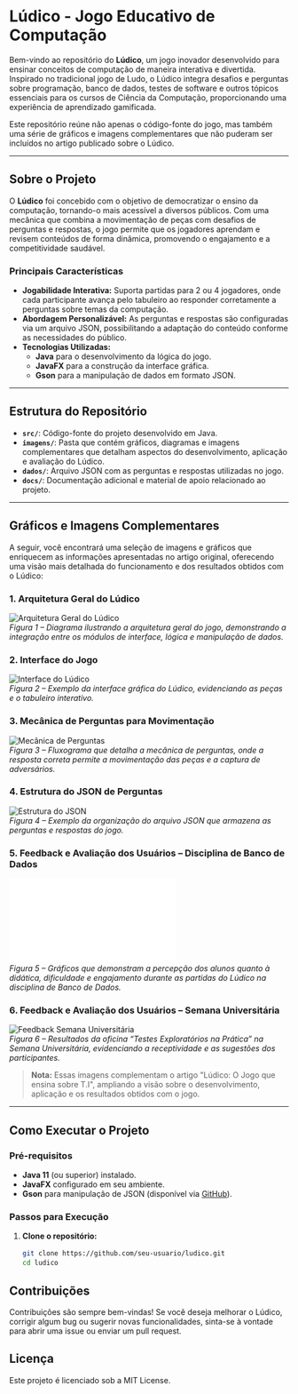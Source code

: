 # Lúdico - Jogo Educativo de Computação

Bem-vindo ao repositório do **Lúdico**, um jogo inovador desenvolvido para ensinar conceitos de computação de maneira interativa e divertida. Inspirado no tradicional jogo de Ludo, o Lúdico integra desafios e perguntas sobre programação, banco de dados, testes de software e outros tópicos essenciais para os cursos de Ciência da Computação, proporcionando uma experiência de aprendizado gamificada.

Este repositório reúne não apenas o código-fonte do jogo, mas também uma série de gráficos e imagens complementares que não puderam ser incluídos no artigo publicado sobre o Lúdico.

---

## Sobre o Projeto

O **Lúdico** foi concebido com o objetivo de democratizar o ensino da computação, tornando-o mais acessível a diversos públicos. Com uma mecânica que combina a movimentação de peças com desafios de perguntas e respostas, o jogo permite que os jogadores aprendam e revisem conteúdos de forma dinâmica, promovendo o engajamento e a competitividade saudável.

### Principais Características

- **Jogabilidade Interativa:** Suporta partidas para 2 ou 4 jogadores, onde cada participante avança pelo tabuleiro ao responder corretamente a perguntas sobre temas da computação.
- **Abordagem Personalizável:** As perguntas e respostas são configuradas via um arquivo JSON, possibilitando a adaptação do conteúdo conforme as necessidades do público.
- **Tecnologias Utilizadas:**  
  - **Java** para o desenvolvimento da lógica do jogo.
  - **JavaFX** para a construção da interface gráfica.
  - **Gson** para a manipulação de dados em formato JSON.

---

## Estrutura do Repositório

- **`src/`**: Código-fonte do projeto desenvolvido em Java.
- **`imagens/`**: Pasta que contém gráficos, diagramas e imagens complementares que detalham aspectos do desenvolvimento, aplicação e avaliação do Lúdico.
- **`dados/`**: Arquivo JSON com as perguntas e respostas utilizadas no jogo.
- **`docs/`**: Documentação adicional e material de apoio relacionado ao projeto.

---

## Gráficos e Imagens Complementares

A seguir, você encontrará uma seleção de imagens e gráficos que enriquecem as informações apresentadas no artigo original, oferecendo uma visão mais detalhada do funcionamento e dos resultados obtidos com o Lúdico:

### 1. Arquitetura Geral do Lúdico
![Arquitetura Geral do Lúdico](images/figura1-arquitetura.png)  
*Figura 1 – Diagrama ilustrando a arquitetura geral do jogo, demonstrando a integração entre os módulos de interface, lógica e manipulação de dados.*

### 2. Interface do Jogo
![Interface do Lúdico](images/figura2-interface.png)  
*Figura 2 – Exemplo da interface gráfica do Lúdico, evidenciando as peças e o tabuleiro interativo.*

### 3. Mecânica de Perguntas para Movimentação
![Mecânica de Perguntas](images/figura3.png)  
*Figura 3 – Fluxograma que detalha a mecânica de perguntas, onde a resposta correta permite a movimentação das peças e a captura de adversários.*

### 4. Estrutura do JSON de Perguntas
![Estrutura do JSON](images/figura4-json.png)  
*Figura 4 – Exemplo da organização do arquivo JSON que armazena as perguntas e respostas do jogo.*

### 5. Feedback e Avaliação dos Usuários – Disciplina de Banco de Dados
![Feedback dos Participantes](images/fig5.pdf)  
*Figura 5 – Gráficos que demonstram a percepção dos alunos quanto à didática, dificuldade e engajamento durante as partidas do Lúdico na disciplina de Banco de Dados.*

### 6. Feedback e Avaliação dos Usuários – Semana Universitária
![Feedback Semana Universitária](images/figura6.png)  
*Figura 6 – Resultados da oficina “Testes Exploratórios na Prática” na Semana Universitária, evidenciando a receptividade e as sugestões dos participantes.*

> **Nota:** Essas imagens complementam o artigo "Lúdico: O Jogo que ensina sobre T.I", ampliando a visão sobre o desenvolvimento, aplicação e os resultados obtidos com o jogo.

---

## Como Executar o Projeto

### Pré-requisitos

- **Java 11** (ou superior) instalado.
- **JavaFX** configurado em seu ambiente.
- **Gson** para manipulação de JSON (disponível via [GitHub](https://github.com/google/gson)).

### Passos para Execução

1. **Clone o repositório:**
   ```bash
   git clone https://github.com/seu-usuario/ludico.git
   cd ludico


## Contribuições
Contribuições são sempre bem-vindas! Se você deseja melhorar o Lúdico, corrigir algum bug ou sugerir novas funcionalidades, sinta-se à vontade para abrir uma issue ou enviar um pull request.

## Licença
Este projeto é licenciado sob a MIT License.

